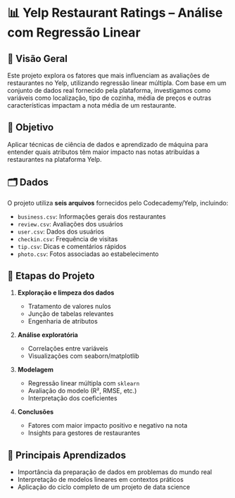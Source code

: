 # 📊 Yelp Restaurant Ratings – Análise com Regressão Linear

## 🧠 Visão Geral

Este projeto explora os fatores que mais influenciam as avaliações de restaurantes no Yelp, utilizando regressão linear múltipla. Com base em um conjunto de dados real fornecido pela plataforma, investigamos como variáveis como localização, tipo de cozinha, média de preços e outras características impactam a nota média de um restaurante.

## 🎯 Objetivo

Aplicar técnicas de ciência de dados e aprendizado de máquina para entender quais atributos têm maior impacto nas notas atribuídas a restaurantes na plataforma Yelp.

## 🗂️ Dados

O projeto utiliza **seis arquivos** fornecidos pelo Codecademy/Yelp, incluindo:

- `business.csv`: Informações gerais dos restaurantes  
- `review.csv`: Avaliações dos usuários  
- `user.csv`: Dados dos usuários  
- `checkin.csv`: Frequência de visitas  
- `tip.csv`: Dicas e comentários rápidos  
- `photo.csv`: Fotos associadas ao estabelecimento  

## 🧪 Etapas do Projeto

1. **Exploração e limpeza dos dados**
   - Tratamento de valores nulos
   - Junção de tabelas relevantes
   - Engenharia de atributos

2. **Análise exploratória**
   - Correlações entre variáveis
   - Visualizações com seaborn/matplotlib

3. **Modelagem**
   - Regressão linear múltipla com `sklearn`
   - Avaliação do modelo (R², RMSE, etc.)
   - Interpretação dos coeficientes

4. **Conclusões**
   - Fatores com maior impacto positivo e negativo na nota
   - Insights para gestores de restaurantes

## 📌 Principais Aprendizados

- Importância da preparação de dados em problemas do mundo real  
- Interpretação de modelos lineares em contextos práticos  
- Aplicação do ciclo completo de um projeto de data science  

